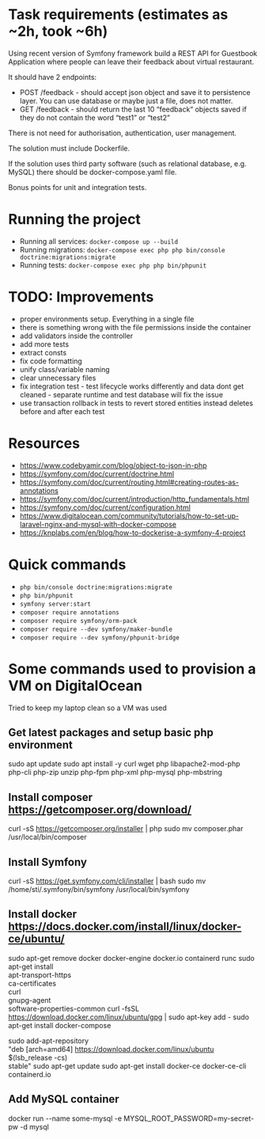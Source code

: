 # Task requirements (estimates as ~2h, took ~6h)
Using recent version of Symfony framework build a REST API for Guestbook Application where people can leave their feedback about virtual restaurant.

It should have 2 endpoints:

- POST /feedback - should accept json object and save it to persistence layer. You can use database or maybe just a file, does not matter.
- GET /feedback - should return the last 10 “feedback“ objects saved if they do not contain the word “test1” or “test2”

There is not need for authorisation, authentication, user management.

The solution must include Dockerfile.

If the solution uses third party software (such as relational database, e.g. MySQL) there should be docker-compose.yaml file.

Bonus points for unit and integration tests.

# Running the project

- Running all services: `docker-compose up --build`
- Running migrations: `docker-compose exec php php bin/console doctrine:migrations:migrate`
- Running tests: `docker-compose exec php php bin/phpunit`

# TODO: Improvements
- proper environments setup. Everything in a single file
- there is something wrong with the file permissions inside the container
- add validators inside the controller
- add more tests
- extract consts
- fix code formatting
- unify class/variable naming
- clear unnecessary files
- fix integration test - test lifecycle works differently and data dont get cleaned - separate runtime and test database will fix the issue
- use transaction rollback in tests to revert stored entities instead deletes before and after each test

# Resources
- https://www.codebyamir.com/blog/object-to-json-in-php
- https://symfony.com/doc/current/doctrine.html
- https://symfony.com/doc/current/routing.html#creating-routes-as-annotations
- https://symfony.com/doc/current/introduction/http_fundamentals.html
- https://symfony.com/doc/current/configuration.html
- https://www.digitalocean.com/community/tutorials/how-to-set-up-laravel-nginx-and-mysql-with-docker-compose
- https://knplabs.com/en/blog/how-to-dockerise-a-symfony-4-project


# Quick commands
- `php bin/console doctrine:migrations:migrate`
- `php bin/phpunit`
- `symfony server:start`
- `composer require annotations`
- `composer require symfony/orm-pack`
- `composer require --dev symfony/maker-bundle`
- `composer require --dev symfony/phpunit-bridge`

# Some commands used to provision a VM on DigitalOcean
Tried to keep my laptop clean so a VM was used

## Get latest packages and setup basic php environment
sudo apt update
sudo apt install -y curl wget php libapache2-mod-php php-cli php-zip unzip php-fpm php-xml php-mysql php-mbstring


## Install composer https://getcomposer.org/download/
curl -sS https://getcomposer.org/installer | php
sudo mv composer.phar /usr/local/bin/composer

## Install Symfony
curl -sS https://get.symfony.com/cli/installer | bash
sudo mv /home/sti/.symfony/bin/symfony /usr/local/bin/symfony


## Install docker https://docs.docker.com/install/linux/docker-ce/ubuntu/
sudo apt-get remove docker docker-engine docker.io containerd runc
sudo apt-get install \
    apt-transport-https \
    ca-certificates \
    curl \
    gnupg-agent \
    software-properties-common
curl -fsSL https://download.docker.com/linux/ubuntu/gpg | sudo apt-key add -
sudo apt-get install docker-compose

sudo add-apt-repository \
   "deb [arch=amd64] https://download.docker.com/linux/ubuntu \
   $(lsb_release -cs) \
   stable"
sudo apt-get update
sudo apt-get install docker-ce docker-ce-cli containerd.io


## Add MySQL container
docker run --name some-mysql -e MYSQL_ROOT_PASSWORD=my-secret-pw -d mysql

